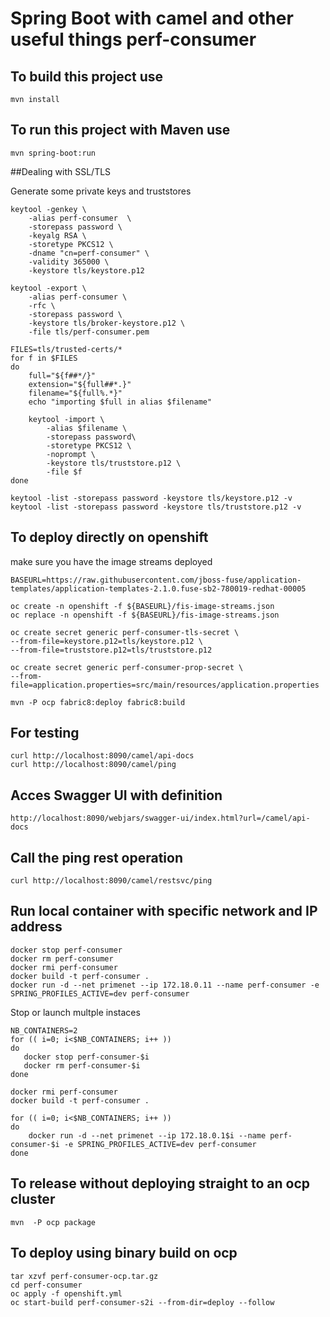 # Spring Boot with camel and other useful things perf-consumer 


## To build this project use

```
mvn install
```

## To run this project with Maven use

```
mvn spring-boot:run
```

##Dealing with SSL/TLS

Generate some private keys and truststores

```
keytool -genkey \
    -alias perf-consumer  \
    -storepass password \
    -keyalg RSA \
    -storetype PKCS12 \
    -dname "cn=perf-consumer" \
    -validity 365000 \
    -keystore tls/keystore.p12

keytool -export \
    -alias perf-consumer \
    -rfc \
    -storepass password \
    -keystore tls/broker-keystore.p12 \
    -file tls/perf-consumer.pem

FILES=tls/trusted-certs/*
for f in $FILES
do
    full="${f##*/}"
    extension="${full##*.}"
    filename="${full%.*}"
    echo "importing $full in alias $filename"

    keytool -import \
        -alias $filename \
        -storepass password\
        -storetype PKCS12 \
        -noprompt \
        -keystore tls/truststore.p12 \
        -file $f
done

keytool -list -storepass password -keystore tls/keystore.p12 -v
keytool -list -storepass password -keystore tls/truststore.p12 -v
```


## To deploy directly on openshift

make sure you have the image streams deployed

```
BASEURL=https://raw.githubusercontent.com/jboss-fuse/application-templates/application-templates-2.1.0.fuse-sb2-780019-redhat-00005

oc create -n openshift -f ${BASEURL}/fis-image-streams.json
oc replace -n openshift -f ${BASEURL}/fis-image-streams.json
```

```
oc create secret generic perf-consumer-tls-secret \
--from-file=keystore.p12=tls/keystore.p12 \
--from-file=truststore.p12=tls/truststore.p12

oc create secret generic perf-consumer-prop-secret \
--from-file=application.properties=src/main/resources/application.properties

mvn -P ocp fabric8:deploy fabric8:build
```

## For testing

```
curl http://localhost:8090/camel/api-docs
curl http://localhost:8090/camel/ping
```


## Acces Swagger UI with definition

```
http://localhost:8090/webjars/swagger-ui/index.html?url=/camel/api-docs
```

## Call the ping rest operation
```
curl http://localhost:8090/camel/restsvc/ping
```

## Run local container with specific network and IP address


```
docker stop perf-consumer
docker rm perf-consumer
docker rmi perf-consumer
docker build -t perf-consumer .
docker run -d --net primenet --ip 172.18.0.11 --name perf-consumer -e SPRING_PROFILES_ACTIVE=dev perf-consumer
```

Stop or launch multple instaces

```
NB_CONTAINERS=2
for (( i=0; i<$NB_CONTAINERS; i++ ))
do
   docker stop perf-consumer-$i
   docker rm perf-consumer-$i
done

docker rmi perf-consumer
docker build -t perf-consumer .

for (( i=0; i<$NB_CONTAINERS; i++ ))
do
    docker run -d --net primenet --ip 172.18.0.1$i --name perf-consumer-$i -e SPRING_PROFILES_ACTIVE=dev perf-consumer
done
```

## To release without deploying straight to an ocp cluster

```
mvn  -P ocp package
```

## To deploy using binary build on ocp

```
tar xzvf perf-consumer-ocp.tar.gz
cd perf-consumer
oc apply -f openshift.yml
oc start-build perf-consumer-s2i --from-dir=deploy --follow
```